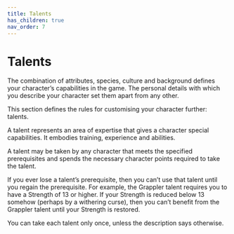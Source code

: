 ```yaml
---
title: Talents
has_children: true
nav_order: 7
---
```


# Talents
The combination of attributes, species, culture and background defines your character’s capabilities in the game. The personal details with which you describe your character set them apart from any other.

This section defines the rules for customising your character further: talents.

A talent represents an area of expertise that gives a character special capabilities. It embodies training, experience and abilities.

A talent may be taken by any character that meets the specified prerequisites and spends the necessary character points required to take the talent.

If you ever lose a talent’s prerequisite, then you can’t use that talent until you regain the prerequisite. For example, the Grappler talent requires you to have a Strength of 13 or higher. If your Strength is reduced below 13 somehow (perhaps by a withering curse), then you can’t benefit from the Grappler talent until your Strength is restored.

You can take each talent only once, unless the description says otherwise.
